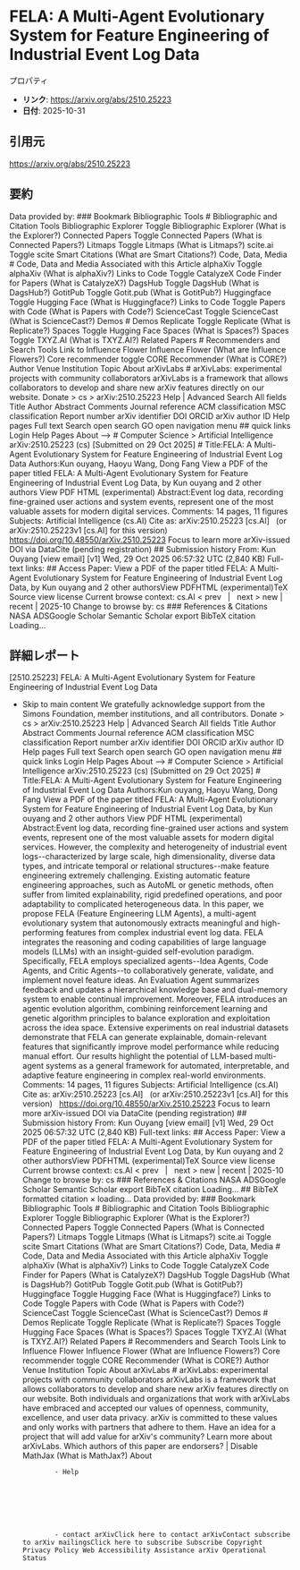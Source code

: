 # FELA: A Multi-Agent Evolutionary System for Feature Engineering of Industrial Event Log Data

プロパティ  
- **リンク**: https://arxiv.org/abs/2510.25223  
- **日付**: 2025-10-31  

## 引用元
https://arxiv.org/abs/2510.25223

## 要約
Data provided by: ### Bookmark Bibliographic Tools # Bibliographic and Citation Tools Bibliographic Explorer Toggle Bibliographic Explorer (What is the Explorer?) Connected Papers Toggle Connected Papers (What is Connected Papers?) Litmaps Toggle Litmaps (What is Litmaps?) scite.ai Toggle scite Smart Citations (What are Smart Citations?) Code, Data, Media # Code, Data and Media Associated with this Article alphaXiv Toggle alphaXiv (What is alphaXiv?) Links to Code Toggle CatalyzeX Code Finder for Papers (What is CatalyzeX?) DagsHub Toggle DagsHub (What is DagsHub?) GotitPub Toggle Gotit.pub (What is GotitPub?) Huggingface Toggle Hugging Face (What is Huggingface?) Links to Code Toggle Papers with Code (What is Papers with Code?) ScienceCast Toggle ScienceCast (What is ScienceCast?) Demos # Demos Replicate Toggle Replicate (What is Replicate?) Spaces Toggle Hugging Face Spaces (What is Spaces?) Spaces Toggle TXYZ.AI (What is TXYZ.AI?) Related Papers # Recommenders and Search Tools Link to Influence Flower Influence Flower (What are Influence Flowers?) Core recommender toggle CORE Recommender (What is CORE?) Author Venue Institution Topic About arXivLabs # arXivLabs: experimental projects with community collaborators arXivLabs is a framework that allows collaborators to develop and share new arXiv features directly on our website. Donate &gt; cs &gt; arXiv:2510.25223 Help | Advanced Search All fields Title Author Abstract Comments Journal reference ACM classification MSC classification Report number arXiv identifier DOI ORCID arXiv author ID Help pages Full text Search open search GO open navigation menu ## quick links Login Help Pages About --> # Computer Science > Artificial Intelligence arXiv:2510.25223 (cs) [Submitted on 29 Oct 2025] # Title:FELA: A Multi-Agent Evolutionary System for Feature Engineering of Industrial Event Log Data Authors:Kun ouyang, Haoyu Wang, Dong Fang View a PDF of the paper titled FELA: A Multi-Agent Evolutionary System for Feature Engineering of Industrial Event Log Data, by Kun ouyang and 2 other authors View PDF HTML (experimental) Abstract:Event log data, recording fine-grained user actions and system events, represent one of the most valuable assets for modern digital services. Comments: 14 pages, 11 figures Subjects: Artificial Intelligence (cs.AI) Cite as: arXiv:2510.25223 [cs.AI] &nbsp; (or arXiv:2510.25223v1 [cs.AI] for this version) &nbsp; https://doi.org/10.48550/arXiv.2510.25223 Focus to learn more arXiv-issued DOI via DataCite (pending registration) ## Submission history From: Kun Ouyang [view email] [v1] Wed, 29 Oct 2025 06:57:32 UTC (2,840 KB) Full-text links: ## Access Paper: View a PDF of the paper titled FELA: A Multi-Agent Evolutionary System for Feature Engineering of Industrial Event Log Data, by Kun ouyang and 2 other authorsView PDFHTML (experimental)TeX Source view license Current browse context: cs.AI &lt;&nbsp;prev &nbsp; | &nbsp; next&nbsp;&gt; new | recent | 2025-10 Change to browse by: cs ### References &amp; Citations NASA ADSGoogle Scholar Semantic Scholar export BibTeX citation Loading...

## 詳細レポート
[2510.25223] FELA: A Multi-Agent Evolutionary System for Feature Engineering of Industrial Event Log Data
  
  - Skip to main content We gratefully acknowledge support from the Simons Foundation, member institutions, and all contributors. Donate &gt; cs &gt; arXiv:2510.25223 Help | Advanced Search All fields Title Author Abstract Comments Journal reference ACM classification MSC classification Report number arXiv identifier DOI ORCID arXiv author ID Help pages Full text Search open search GO open navigation menu ## quick links Login Help Pages About --> # Computer Science > Artificial Intelligence arXiv:2510.25223 (cs) [Submitted on 29 Oct 2025] # Title:FELA: A Multi-Agent Evolutionary System for Feature Engineering of Industrial Event Log Data Authors:Kun ouyang, Haoyu Wang, Dong Fang View a PDF of the paper titled FELA: A Multi-Agent Evolutionary System for Feature Engineering of Industrial Event Log Data, by Kun ouyang and 2 other authors View PDF HTML (experimental) Abstract:Event log data, recording fine-grained user actions and system events, represent one of the most valuable assets for modern digital services. However, the complexity and heterogeneity of industrial event logs--characterized by large scale, high dimensionality, diverse data types, and intricate temporal or relational structures--make feature engineering extremely challenging. Existing automatic feature engineering approaches, such as AutoML or genetic methods, often suffer from limited explainability, rigid predefined operations, and poor adaptability to complicated heterogeneous data. In this paper, we propose FELA (Feature Engineering LLM Agents), a multi-agent evolutionary system that autonomously extracts meaningful and high-performing features from complex industrial event log data. FELA integrates the reasoning and coding capabilities of large language models (LLMs) with an insight-guided self-evolution paradigm. Specifically, FELA employs specialized agents--Idea Agents, Code Agents, and Critic Agents--to collaboratively generate, validate, and implement novel feature ideas. An Evaluation Agent summarizes feedback and updates a hierarchical knowledge base and dual-memory system to enable continual improvement. Moreover, FELA introduces an agentic evolution algorithm, combining reinforcement learning and genetic algorithm principles to balance exploration and exploitation across the idea space. Extensive experiments on real industrial datasets demonstrate that FELA can generate explainable, domain-relevant features that significantly improve model performance while reducing manual effort. Our results highlight the potential of LLM-based multi-agent systems as a general framework for automated, interpretable, and adaptive feature engineering in complex real-world environments. Comments: 14 pages, 11 figures Subjects: Artificial Intelligence (cs.AI) Cite as: arXiv:2510.25223 [cs.AI] &nbsp; (or arXiv:2510.25223v1 [cs.AI] for this version) &nbsp; https://doi.org/10.48550/arXiv.2510.25223 Focus to learn more arXiv-issued DOI via DataCite (pending registration) ## Submission history From: Kun Ouyang [view email] [v1] Wed, 29 Oct 2025 06:57:32 UTC (2,840 KB) Full-text links: ## Access Paper: View a PDF of the paper titled FELA: A Multi-Agent Evolutionary System for Feature Engineering of Industrial Event Log Data, by Kun ouyang and 2 other authorsView PDFHTML (experimental)TeX Source view license Current browse context: cs.AI &lt;&nbsp;prev &nbsp; | &nbsp; next&nbsp;&gt; new | recent | 2025-10 Change to browse by: cs ### References &amp; Citations NASA ADSGoogle Scholar Semantic Scholar export BibTeX citation Loading... ## BibTeX formatted citation &times; loading... Data provided by: ### Bookmark Bibliographic Tools # Bibliographic and Citation Tools Bibliographic Explorer Toggle Bibliographic Explorer (What is the Explorer?) Connected Papers Toggle Connected Papers (What is Connected Papers?) Litmaps Toggle Litmaps (What is Litmaps?) scite.ai Toggle scite Smart Citations (What are Smart Citations?) Code, Data, Media # Code, Data and Media Associated with this Article alphaXiv Toggle alphaXiv (What is alphaXiv?) Links to Code Toggle CatalyzeX Code Finder for Papers (What is CatalyzeX?) DagsHub Toggle DagsHub (What is DagsHub?) GotitPub Toggle Gotit.pub (What is GotitPub?) Huggingface Toggle Hugging Face (What is Huggingface?) Links to Code Toggle Papers with Code (What is Papers with Code?) ScienceCast Toggle ScienceCast (What is ScienceCast?) Demos # Demos Replicate Toggle Replicate (What is Replicate?) Spaces Toggle Hugging Face Spaces (What is Spaces?) Spaces Toggle TXYZ.AI (What is TXYZ.AI?) Related Papers # Recommenders and Search Tools Link to Influence Flower Influence Flower (What are Influence Flowers?) Core recommender toggle CORE Recommender (What is CORE?) Author Venue Institution Topic About arXivLabs # arXivLabs: experimental projects with community collaborators arXivLabs is a framework that allows collaborators to develop and share new arXiv features directly on our website. Both individuals and organizations that work with arXivLabs have embraced and accepted our values of openness, community, excellence, and user data privacy. arXiv is committed to these values and only works with partners that adhere to them. Have an idea for a project that will add value for arXiv's community? Learn more about arXivLabs. Which authors of this paper are endorsers? | Disable MathJax (What is MathJax?) About

                - Help

              

            
            
              

                - contact arXivClick here to contact arXivContact subscribe to arXiv mailingsClick here to subscribe Subscribe Copyright Privacy Policy Web Accessibility Assistance arXiv Operational Status
